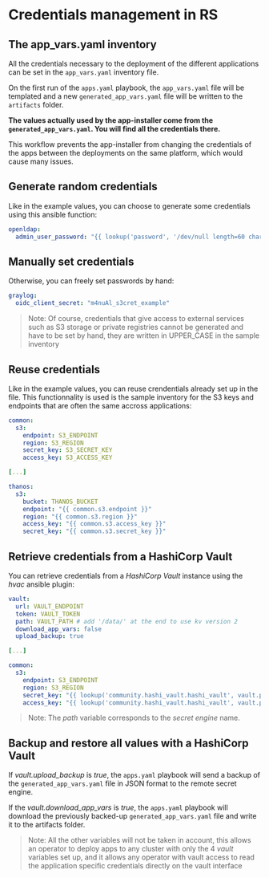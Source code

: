 # Credentials management in RS

## The app_vars.yaml inventory

All the credentials necessary to the deployment of the different applications can be set in the `app_vars.yaml` inventory file.

On the first run of the `apps.yaml` playbook, the `app_vars.yaml` file will be templated and a new `generated_app_vars.yaml` file will be written to the `artifacts` folder. 

**The values actually used by the app-installer come from the `generated_app_vars.yaml`. You will find all the credentials there.**

This workflow prevents the app-installer from changing the credentials of the apps between the deployments on the same platform, which would cause many issues.

## Generate random credentials

Like in the example values, you can choose to generate some credentials using this ansible function:
```yaml
openldap:
  admin_user_password: "{{ lookup('password', '/dev/null length=60 chars=ascii_letters') }}"
```

## Manually set credentials

Otherwise, you can freely set passwords by hand:
```yaml
graylog:
  oidc_client_secret: "m4nuAl_s3cret_example"
```

> Note: Of course, credentials that give access to external services such as S3 storage or private registries cannot be generated and have to be set by hand, they are written in UPPER_CASE in the sample inventory

## Reuse credentials

Like in the example values, you can reuse crendentials already set up in the file. This functionnality is used is the sample inventory for the S3 keys and endpoints that are often the same accross applications:
```yaml
common:
  s3:
    endpoint: S3_ENDPOINT
    region: S3_REGION
    secret_key: S3_SECRET_KEY
    access_key: S3_ACCESS_KEY

[...]

thanos:
  s3:
    bucket: THANOS_BUCKET
    endpoint: "{{ common.s3.endpoint }}"
    region: "{{ common.s3.region }}"
    access_key: "{{ common.s3.access_key }}"
    secret_key: "{{ common.s3.secret_key }}"
```


## Retrieve credentials from a HashiCorp Vault

You can retrieve credentials from a *HashiCorp Vault* instance using the *hvac* ansible plugin:

```yaml
vault:
  url: VAULT_ENDPOINT
  token: VAULT_TOKEN
  path: VAULT_PATH # add '/data/' at the end to use kv version 2
  download_app_vars: false
  upload_backup: true

[...]

common:
  s3:
    endpoint: S3_ENDPOINT
    region: S3_REGION
    secret_key: "{{ lookup('community.hashi_vault.hashi_vault', vault.path + 's3_credentials', token=vault.token, url=vault.url)['secret_key'] }}"
    access_key: "{{ lookup('community.hashi_vault.hashi_vault', vault.path + 's3_credentials', token=vault.token, url=vault.url)['access_key'] }}"
```

> Note: The *path* variable corresponds to the *secret engine* name.

## Backup and restore all values with a HashiCorp Vault

If *vault.upload_backup* is *true*, the `apps.yaml` playbook will send a backup of the `generated_app_vars.yaml` file in JSON format to the remote secret engine.

If the *vault.download_app_vars* is *true*, the `apps.yaml` playbook will download the previously backed-up `generated_app_vars.yaml` file and write it to the artifacts folder.

> Note: All the other variables will not be taken in account, this allows an operator to deploy apps to any cluster with only the 4 *vault* variables set up, and it allows any operator with vault access to read the application specific credentials directly on the vault interface
